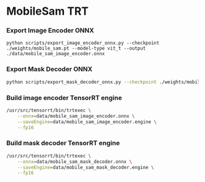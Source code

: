 # MobileSam TRT

### Export Image Encoder ONNX

```
python scripts/export_image_encoder_onnx.py --checkpoint ./weights/mobile_sam.pt --model-type vit_t --output ./data/mobile_sam_image_encoder.onnx
```

### Export Mask Decoder ONNX

```bash
python scripts/export_mask_decoder_onnx.py --checkpoint ./weights/mobile_sam.pt --model-type vit_t --output ./data/mobile_sam_mask_decoder.onnx
```

### Build image encoder TensorRT engine

```bash
/usr/src/tensorrt/bin/trtexec \
    --onnx=data/mobile_sam_image_encoder.onnx \
    --saveEngine=data/mobile_sam_image_encoder.engine \
    --fp16
```

### Build mask decoder TensorRT engine

```bash
/usr/src/tensorrt/bin/trtexec \
    --onnx=data/mobile_sam_mask_decoder.onnx \
    --saveEngine=data/mobile_sam_mask_decoder.engine \
    --fp16
```